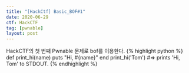 ```yaml
---
title: "[HackCtf] Basic_BOF#1"
date: 2020-06-29
ctf: HackCTF
tag: [pwnable]
layout: post
---
```


<span class="color-blue">HackCTF</span>의 첫 번째 <span class="color-blue">Pwnable</span> 문제로 <span class="color-blue">bof</span>를 이용한다.
{% highlight python %}
def print_hi(name)
  puts "Hi, #{name}"
end
print_hi('Tom')
#=> prints 'Hi, Tom' to STDOUT.
{% endhighlight %}
